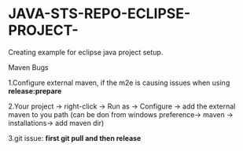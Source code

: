 # JAVA-STS-REPO-ECLIPSE-PROJECT-
Creating example for eclipse java project setup.

Maven Bugs

1.Configure external maven, if the m2e is causing issues when using **release:prepare**

2.Your project -> right-click -> Run as -> Configure -> add the external maven to you path (can be don from windows preference-> maven -> installations-> add maven dir)

3.git issue: **first git pull and then release**  

